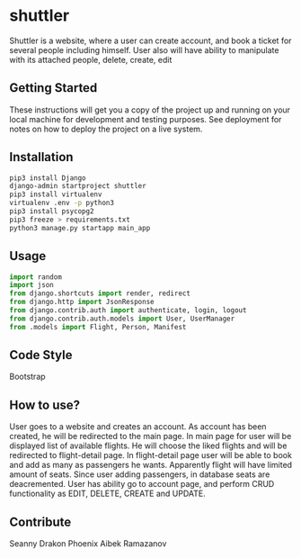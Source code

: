 # shuttler
Shuttler is a website, where a user can create account, and book a ticket for several people including himself. User also will have ability to manipulate with its attached people, delete, create, edit

## Getting Started
These instructions will get you a copy of the project up and running on your local machine for development and testing purposes. See deployment for notes on how to deploy the project on a live system.

## Installation
```bash
pip3 install Django
django-admin startproject shuttler
pip3 install virtualenv
virtualenv .env -p python3
pip3 install psycopg2
pip3 freeze > requirements.txt
python3 manage.py startapp main_app
```

## Usage
``` python
import random
import json
from django.shortcuts import render, redirect
from django.http import JsonResponse
from django.contrib.auth import authenticate, login, logout
from django.contrib.auth.models import User, UserManager
from .models import Flight, Person, Manifest

```
## Code Style
Bootstrap

## How to use?
User goes to a website and creates an account. As account has been created, he will be redirected to the main page. In main page for user will be displayed list of available flights. He will choose the liked flights and will be redirected to flight-detail page. In flight-detail page user will be able to book and add as many as passengers he wants. Apparently flight will have limited amount of seats. Since user adding passengers, in database seats are deacremented. User has ability go to account page, and perform CRUD functionality as EDIT, DELETE, CREATE and UPDATE. 

## Contribute
Seanny Drakon Phoenix
Aibek Ramazanov